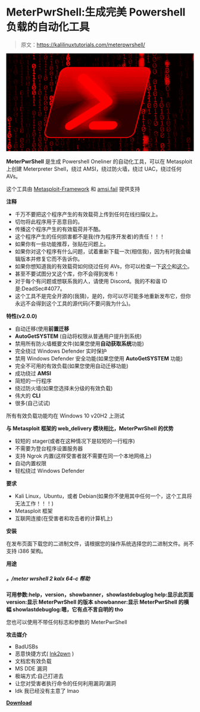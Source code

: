 # MeterPwrShell:生成完美 Powershell 负载的自动化工具

> 原文：<https://kalilinuxtutorials.com/meterpwrshell/>

[![MeterPwrShell : Automated Tool That Generate The Perfect Powershell Payload](img/4804ad374219e2dbd8472fa0a144f182.png "MeterPwrShell : Automated Tool That Generate The Perfect Powershell Payload")](https://1.bp.blogspot.com/--qnfewPCN20/YJfKYD6zW0I/AAAAAAAAJCA/xP0AemhlRJ4Ac5ss7rJCqpxfZZ4oaSskgCLcBGAsYHQ/s728/MeterPwrShell%25281%2529.png)

**MeterPwrShell** 是生成 Powershell Oneliner 的自动化工具，可以在 Metasploit 上创建 Meterpreter Shell，绕过 AMSI，绕过防火墙，绕过 UAC，绕过任何 AVs。

这个工具由 [Metasploit-Framework](https://github.com/rapid7/metasploit-framework) 和 [amsi.fail](https://amsi.fail/) 提供支持

**注释**

*   千万不要把这个程序产生的有效载荷上传到任何在线扫描仪上。
*   切勿将此程序用于恶意目的。
*   传播这个程序产生的有效载荷并不酷。
*   这个程序产生的任何损害都不是我(作为程序开发者)的责任！！！
*   如果你有一些功能推荐，张贴在问题上。
*   如果你对这个程序有什么问题，试着重新下载一次(相信我)，因为有时我会编辑版本并修复它而不告诉你。
*   如果你想知道我的有效载荷如何绕过任何 AVs，你可以检查一下[这个](https://gist.github.com/GetRektBoy724/9383c9580cb1c9935fc04cc7eb7ef004)和[这个](https://blog.sevagas.com/Bypass-Antivirus-Dynamic-Analysis)。
*   甚至不要试图分叉这个库，你不会得到发布！
*   对于每个有问题或想联系我的人，请使用 Discord。我的不和谐 ID 是:DeadSec#4077。
*   这个工具不是完全开源的(我猜)，是的，你可以尽可能多地重新发布它，但你永远不会得到这个工具的源代码(不要问我为什么)。

**特性(v2.0.0)**

*   自动迁移(使用**前置迁移**
*   **AutoGetSYSTEM** (自动将权限从普通用户提升到系统)
*   禁用所有防火墙概要文件(如果您使用**自动获取系统**功能)
*   完全绕过 Windows Defender 实时保护
*   禁用 Windows Defender 安全功能(如果您使用 **AutoGetSYSTEM** 功能)
*   完全不可用的有效负载(如果您使用自动迁移功能)
*   成功绕过 **AMSI**
*   简短的一行程序
*   绕过防火墙(如果您选择未分级的有效负载)
*   伟大的 **CLI**
*   很多(自己试试)

所有有效负载功能均在 Windows 10 v20H2 上测试

**与 Metasploit 框架的 web_delivery 模块相比，MeterPwrShell 的优势**

*   较短的 stager(或者在这种情况下是较短的一行程序)
*   不需要为登台程序设置服务器
*   支持 Ngrok 内置(这样受害者就不需要在同一个本地网络上)
*   自动内置权限
*   轻松绕过 Windows Defender

**要求**

*   Kali Linux，Ubuntu，或者 Debian(如果你不使用其中任何一个，这个工具将无法工作！！！)
*   Metasploit 框架
*   互联网连接(在受害者和攻击者的计算机上)

**安装**

在发布页面下载您的二进制文件，请根据您的操作系统选择您的二进制文件。尚不支持 i386 架构。

**用途**

##### **。/meter wrshell 2 kalx 64-c 帮助**

**可用参数:help，version，showbanner，showlastdebuglog
help:显示此页面
version:显示 MeterPwrShell 的版本
showbanner:显示 MeterPwrShell 的横幅
showlastdebuglog:嗯，它有点不言自明的 tho**

您也可以使用不带任何标志和参数的 MeterPwrShell

**攻击媒介**

*   BadUSBs
*   恶意快捷方式( [lnk2pwn](https://github.com/it-gorillaz/lnk2pwn/) )
*   文档宏有效负载
*   MS DDE 漏洞
*   极端方式:自己打进去
*   让您对受害者执行命令的任何利用漏洞/漏洞
*   Idk 我已经没有主意了 lmao

[**Download**](https://github.com/GetRektBoy724/MeterPwrShell)